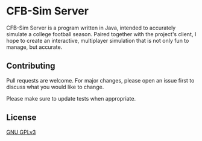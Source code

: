 # CFB-Sim Server

CFB-Sim Server is a program written in Java, intended to accurately simulate a college football season. Paired together with the project's client, I hope to create an interactive, multiplayer simulation that is not only fun to manage, but accurate.

## Contributing
Pull requests are welcome. For major changes, please open an issue first to discuss what you would like to change.

Please make sure to update tests when appropriate.

## License
[GNU GPLv3](https://www.gnu.org/licenses/gpl-3.0-standalone.html)
